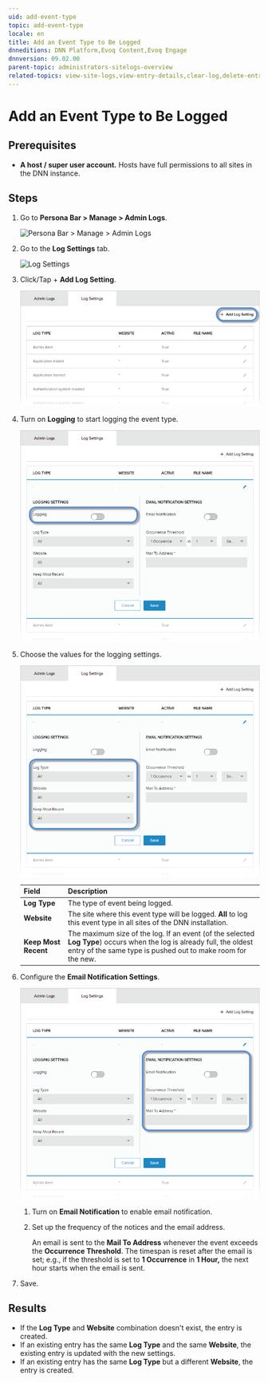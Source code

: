 ```yaml
---
uid: add-event-type
topic: add-event-type
locale: en
title: Add an Event Type to Be Logged
dnneditions: DNN Platform,Evoq Content,Evoq Engage
dnnversion: 09.02.00
parent-topic: administrators-sitelogs-overview
related-topics: view-site-logs,view-entry-details,clear-log,delete-entries,share-entries,edit-logged-event-type,delete-logged-event-type,toggle-logging-for-event-type,configure-notices
---
```


# Add an Event Type to Be Logged

## Prerequisites

*   **A host / super user account.** Hosts have full permissions to all sites in the DNN instance.

## Steps

1.  Go to **Persona Bar \> Manage \> Admin Logs**.
    
    ![Persona Bar > Manage > Admin Logs](/images/scr-pbar-host-Manage-E91.png)
    
2.  Go to the **Log Settings** tab.
    
    ![Log Settings](/images/scr-pbtabs-host-Manage-AdminLogs-LogSettings-E90.png)
    
3.  Click/Tap \+ **Add Log Setting**.
    
      
    
    ![](/images/scr-AdminLogs-logsettingslist-add-log-setting-button-E90.png)
    
      
    
4.  Turn on **Logging** to start logging the event type.
    
      
    
    ![](/images/scr-AdminLogs-logsettings-addevent-enable-logging-add-E90.png)
    
      
    
5.  Choose the values for the logging settings.
    
      
    
    ![](/images/scr-AdminLogs-logsettings-addevent-configure-logging-settings-add-E90.png)
    
      
    
    |**Field**|**Description**|
    |---|---|
    |**Log Type**|The type of event being logged.|
    |**Website**|The site where this event type will be logged. **All** to log this event type in all sites of the DNN installation.|
    |**Keep Most Recent**|The maximum size of the log. If an event (of the selected **Log Type**) occurs when the log is already full, the oldest entry of the same type is pushed out to make room for the new.|
    
6.  Configure the **Email Notification Settings**.
    
      
    
    ![](/images/scr-AdminLogs-logsettings-addevent-email-notification-settings-add-E90.png)
    
      
    
    1.  Turn on **Email Notification** to enable email notification.
    2.  Set up the frequency of the notices and the email address.
        
        An email is sent to the **Mail To Address** whenever the event exceeds the **Occurrence Threshold**. The timespan is reset after the email is set; e.g., if the threshold is set to **1 Occurrence** in **1 Hour,** the next hour starts when the email is sent.
        
7.  Save.

## Results

*   If the **Log Type** and **Website** combination doesn't exist, the entry is created.
*   If an existing entry has the same **Log Type** and the same **Website**, the existing entry is updated with the new settings.
*   If an existing entry has the same **Log Type** but a different **Website**, the entry is created.